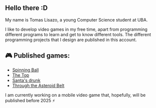 ## Hello there :D

My name is Tomas Lisazo, a young Computer Science student at UBA.

I like to develop video games in my free time, apart from programming different programs to learn and get to know different tools. The different programming projects that I design are published in this account.

## 🎮 Published games:

- [Spinning Ball](https://play.google.com/store/apps/details?id=t0m45DEV.SpinningBall)
- [The Top](https://cachimba-games.itch.io/the-top)
- [Santa's drunk](https://cachimba-games.itch.io/santas-drunk)
- [Through the Asteroid Belt](https://t0m45dev.itch.io/asteroidsbelt)

I am currently working on a mobile video game that, hopefully, will be published before 2025 ⚡
